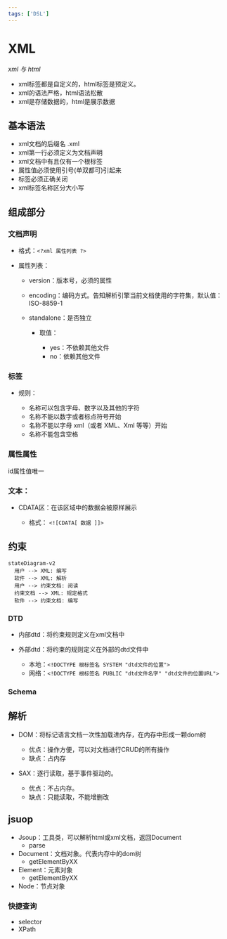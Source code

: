 ```yaml
---
tags: ['DSL']
---
```


# XML

_xml 与 html_

- xml标签都是自定义的，html标签是预定义。
- xml的语法严格，html语法松散
- xml是存储数据的，html是展示数据

## 基本语法

- xml文档的后缀名 .xml
- xml第一行必须定义为文档声明
- xml文档中有且仅有一个根标签
- 属性值必须使用引号(单双都可)引起来
- 标签必须正确关闭
- xml标签名称区分大小写

## 组成部分

### 文档声明

- 格式：`<?xml 属性列表 ?>`
- 属性列表：

  - version：版本号，必须的属性
  - encoding：编码方式。告知解析引擎当前文档使用的字符集，默认值：ISO-8859-1
  - standalone：是否独立

    - 取值：

      - yes：不依赖其他文件
      - no：依赖其他文件

### 标签

- 规则：

  - 名称可以包含字母、数字以及其他的字符
  - 名称不能以数字或者标点符号开始
  - 名称不能以字母 xml（或者 XML、Xml 等等）开始
  - 名称不能包含空格

### 属性属性

id属性值唯一

### 文本：

- CDATA区：在该区域中的数据会被原样展示

  - 格式： `<![CDATA[ 数据 ]]>`

## 约束

```mermaid
stateDiagram-v2
  用户 --> XML: 编写
  软件 --> XML: 解析
  用户 --> 约束文档: 阅读
  约束文档 --> XML: 规定格式
  软件 --> 约束文档: 编写
```

### DTD

- 内部dtd：将约束规则定义在xml文档中
- 外部dtd：将约束的规则定义在外部的dtd文件中

  - 本地：`<!DOCTYPE 根标签名 SYSTEM "dtd文件的位置">`
  - 网络：`<!DOCTYPE 根标签名 PUBLIC "dtd文件名字" "dtd文件的位置URL">`

### Schema

## 解析

- DOM：将标记语言文档一次性加载进内存，在内存中形成一颗dom树

  - 优点：操作方便，可以对文档进行CRUD的所有操作
  - 缺点：占内存

- SAX：逐行读取，基于事件驱动的。

  - 优点：不占内存。
  - 缺点：只能读取，不能增删改

## jsuop

- Jsoup：工具类，可以解析html或xml文档，返回Document
  - parse
- Document：文档对象。代表内存中的dom树
  - getElementByXX
- Element：元素对象
  - getElementByXX
- Node：节点对象

### 快捷查询

- selector
- XPath




